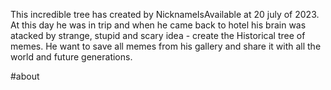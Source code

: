 This incredible tree has created by NicknameIsAvailable at 20 july of 2023. At this day he was in trip and when he came back to hotel his brain was atacked by strange, stupid and scary idea - create the Historical tree of memes. He want to save all memes from his gallery and share it with all the world and future generations.

#about